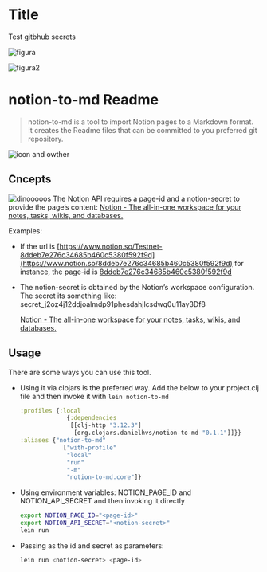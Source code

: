 # Title

Test gitbhub secrets

![figura](https://img.shields.io/github/license/Flexiana/notion-to-md)

![figura2](https://user-images.githubusercontent.com/23617959/148621218-41d0e309-18b6-4c8e-bc32-c3fada1f8788.png)


# notion-to-md Readme

> notion-to-md is a tool to import Notion pages to a Markdown format. It creates the Readme files that can be committed to you preferred git repository.

![icon and owther](https://img.shields.io/github/license/Flexiana/notion-to-md)

## Cncepts

![dinooooos](https://s3.us-west-2.amazonaws.com/secure.notion-static.com/f326275f-b07f-41cd-a145-a36d708cd591/Clipart_Dinossauro_II-Nilmara_Quintela_Paper_Designer-1-.jpeg?X-Amz-Algorithm=AWS4-HMAC-SHA256&X-Amz-Content-Sha256=UNSIGNED-PAYLOAD&X-Amz-Credential=AKIAT73L2G45EIPT3X45%2F20220113%2Fus-west-2%2Fs3%2Faws4_request&X-Amz-Date=20220113T125340Z&X-Amz-Expires=3600&X-Amz-Signature=a5a01e3e5523c0224932bc3a93ff04f0d5e660ed9cbc863a5046aec903cb6142&X-Amz-SignedHeaders=host&x-id=GetObject)
The Notion API requires a page-id and a notion-secret to provide the page’s content: [Notion - The all-in-one workspace for your notes, tasks, wikis, and databases.](https://www.notion.so/)

Examples:

- If the url is [https://www.notion.so/Testnet-8ddeb7e276c34685b460c5380f592f9d](https://www.notion.so/8ddeb7e276c34685b460c5380f592f9d) for instance, the page-id is [8ddeb7e276c34685b460c5380f592f9d](https://www.notion.so/8ddeb7e276c34685b460c5380f592f9d)

- The notion-secret is obtained by the Notion’s workspace configuration. The secret its something like: secret_j2oz4j12ddjoalmdp91phesdahjlcsdwq0u11ay3Df8

	[Notion - The all-in-one workspace for your notes, tasks, wikis, and databases.](https://www.notion.so/my-integrations)



## **Usage**

There are some ways you can use this tool.

- Using it via clojars is the preferred way. Add the below to your project.clj file and then invoke it with `lein notion-to-md`

	```clojure
    :profiles {:local
                 {:dependencies
                  [[clj-http "3.12.3"]
                   [org.clojars.danielhvs/notion-to-md "0.1.1"]]}}
    :aliases {"notion-to-md"     
                ["with-profile" 
                 "local" 
                 "run" 
                 "-m" 
                 "notion-to-md.core"]}

	```


- Using environment variables: NOTION_PAGE_ID and NOTION_API_SECRET and then invoking it directly

	```bash
    export NOTION_PAGE_ID="<page-id>"
    export NOTION_API_SECRET="<notion-secret>"
    lein run

	```


- Passing as the id and secret as parameters:

	```bash
    lein run <notion-secret> <page-id>

	```







